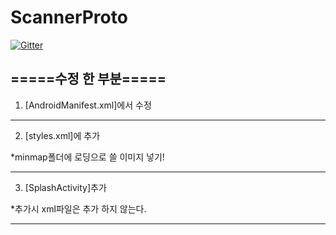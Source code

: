 # ScannerProto
[![Gitter](https://badges.gitter.im/SMU_Graduation-project/community.svg)](https://gitter.im/SMU_Graduation-project/community?utm_source=badge&utm_medium=badge&utm_campaign=pr-badge)

=====수정 한 부분=====
-----------------------------------------------------------------------------------

1. [AndroidManifest.xml]에서 수정
<activity
  android:name=".SplashActivity"
  android:screenOrientation="fullSensor"
  android:theme="@style/SplashTheme">
  <intent-filter>
    <action android:name="android.intent.action.MAIN" />
    <category android:name="android.intent.category.LAUNCHER" />
  </intent-filter>
</activity>
<activity android:name=".camerascan" />
<activity android:name=".imagescan" />
<activity android:name=".stored" />
<activity android:name=".MainActivity"/>
        
-----------------------------------------------------------------------------------

2. [styles.xml]에 추가
<style name="SplashTheme" parent="Theme.AppCompat.NoActionBar">
        <item name="android:windowBackground">@mipmap/splash</item>
</style>
*minmap폴더에 로딩으로 쓸 이미지 넣기!

-----------------------------------------------------------------------------------

3. [SplashActivity]추가

  *추가시 xml파일은 추가 하지 않는다.
  
  -----------------------------------------------------------------------------------




